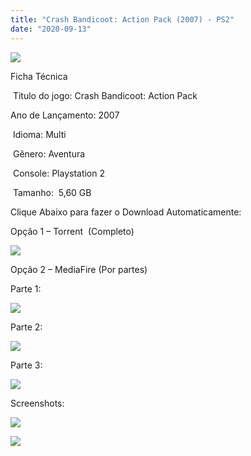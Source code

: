 ```yaml
---
title: "Crash Bandicoot: Action Pack (2007) - PS2"
date: "2020-09-13"
---
```


![](https://1.bp.blogspot.com/-MjY4cLnitDA/X12cZVChJDI/AAAAAAAAO8g/ZVLP9g_yO6cCgU5abE8eFDjhnlqvgacQACLcBGAsYHQ/s320/150763-crash-bandicoot-action-pack-playstation-2-front-cover.jpg)

Ficha Técnica

 Titulo do jogo: Crash Bandicoot: Action Pack

Ano de Lançamento: 2007 

 Idioma: Multi

 Gênero: Aventura

 Console: Playstation 2

 Tamanho:  5,60 GB

Clique Abaixo para fazer o Download Automaticamente:

Opção 1 – Torrent  (Completo)

[![](https://1.bp.blogspot.com/-gM_bieM_Xmg/X11OuuXJ_iI/AAAAAAAAO6I/YZCF0qruSJgINabjGnzop1wom3zhhl8BgCLcBGAsYHQ/s0/LETRA{40dcdfd0a3f176073d713beaee4fcd56db243ec708877a2e730ba987ecd6f1ab}2BPS2.png)](https://zee.gl/hjKeV)

Opção 2 – MediaFire (Por partes)

Parte 1:

[![](https://1.bp.blogspot.com/-IbH7YOEVnL8/XtsdXL1HALI/AAAAAAAAKII/cd2qn8tymbgR_DK4wQy8mRjmkGYakZ2vwCK4BGAsYHg/MEDIAFIRE1.png)](https://zee.gl/aJKcNW)

Parte 2:

[![](https://1.bp.blogspot.com/-IbH7YOEVnL8/XtsdXL1HALI/AAAAAAAAKII/cd2qn8tymbgR_DK4wQy8mRjmkGYakZ2vwCK4BGAsYHg/MEDIAFIRE1.png)](https://zee.gl/vEQoqJN)

Parte 3:

[![](https://1.bp.blogspot.com/-IbH7YOEVnL8/XtsdXL1HALI/AAAAAAAAKII/cd2qn8tymbgR_DK4wQy8mRjmkGYakZ2vwCK4BGAsYHg/MEDIAFIRE1.png)](https://zee.gl/0C6n)

Screenshots:

[![](https://1.bp.blogspot.com/-qkwKeYCqzaw/X12cYzOX2qI/AAAAAAAAO8c/Od7FUYdgil4U3PuAsjgIKXB0mjLh4355QCLcBGAsYHQ/w500-h283/x480.jpg)](https://1.bp.blogspot.com/-qkwKeYCqzaw/X12cYzOX2qI/AAAAAAAAO8c/Od7FUYdgil4U3PuAsjgIKXB0mjLh4355QCLcBGAsYHQ/s848/x480.jpg)

[![](https://1.bp.blogspot.com/-8LIHaIWIjeQ/X12cYsyuWYI/AAAAAAAAO8Y/hum9_bfOuREDKp5RMbZyoNaLHjxvhiqMwCLcBGAsYHQ/w500-h375/244554.jpeg)](https://1.bp.blogspot.com/-8LIHaIWIjeQ/X12cYsyuWYI/AAAAAAAAO8Y/hum9_bfOuREDKp5RMbZyoNaLHjxvhiqMwCLcBGAsYHQ/s800/244554.jpeg)
